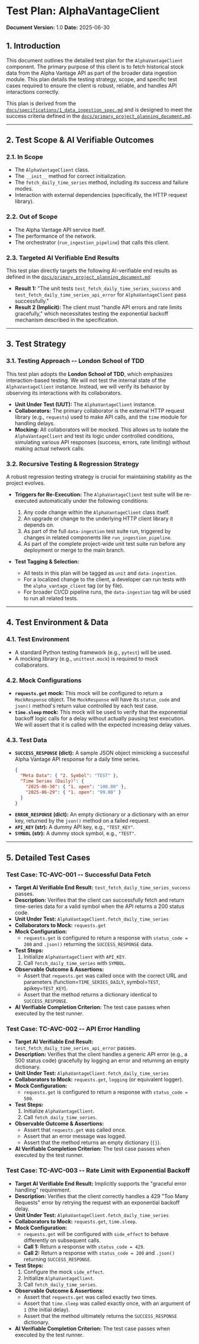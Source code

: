 # Test Plan: AlphaVantageClient

**Document Version:** 1.0
**Date:** 2025-06-30

## 1. Introduction

This document outlines the detailed test plan for the `AlphaVantageClient` component. The primary purpose of this client is to fetch historical stock data from the Alpha Vantage API as part of the broader data ingestion module. This plan details the testing strategy, scope, and specific test cases required to ensure the client is robust, reliable, and handles API interactions correctly.

This plan is derived from the [`docs/specifications/1_data_ingestion_spec.md`](docs/specifications/1_data_ingestion_spec.md) and is designed to meet the success criteria defined in the [`docs/primary_project_planning_document.md`](docs/primary_project_planning_document.md).

---

## 2. Test Scope & AI Verifiable Outcomes

### 2.1. In Scope

-   The `AlphaVantageClient` class.
-   The `__init__` method for correct initialization.
-   The `fetch_daily_time_series` method, including its success and failure modes.
-   Interaction with external dependencies (specifically, the HTTP request library).

### 2.2. Out of Scope

-   The Alpha Vantage API service itself.
-   The performance of the network.
-   The orchestrator (`run_ingestion_pipeline`) that calls this client.

### 2.3. Targeted AI Verifiable End Results

This test plan directly targets the following AI-verifiable end results as defined in the [`docs/primary_project_planning_document.md`](docs/primary_project_planning_document.md):

-   **Result 1:** "The unit tests `test_fetch_daily_time_series_success` and `test_fetch_daily_time_series_api_error` for `AlphaVantageClient` pass successfully."
-   **Result 2 (Implicit):** The client must "handle API errors and rate limits gracefully," which necessitates testing the exponential backoff mechanism described in the specification.

---

## 3. Test Strategy

### 3.1. Testing Approach -- London School of TDD

This test plan adopts the **London School of TDD**, which emphasizes interaction-based testing. We will not test the internal state of the `AlphaVantageClient` instance. Instead, we will verify its behavior by observing its interactions with its collaborators.

-   **Unit Under Test (UUT):** The `AlphaVantageClient` instance.
-   **Collaborators:** The primary collaborator is the external HTTP request library (e.g., `requests`) used to make API calls, and the `time` module for handling delays.
-   **Mocking:** All collaborators will be mocked. This allows us to isolate the `AlphaVantageClient` and test its logic under controlled conditions, simulating various API responses (success, errors, rate limiting) without making actual network calls.

### 3.2. Recursive Testing & Regression Strategy

A robust regression testing strategy is crucial for maintaining stability as the project evolves.

-   **Triggers for Re-Execution:** The `AlphaVantageClient` test suite will be re-executed automatically under the following conditions:
    1.  Any code change within the `AlphaVantageClient` class itself.
    2.  An upgrade or change to the underlying HTTP client library it depends on.
    3.  As part of the full `data-ingestion` test suite run, triggered by changes in related components like `run_ingestion_pipeline`.
    4.  As part of the complete project-wide unit test suite run before any deployment or merge to the main branch.

-   **Test Tagging & Selection:**
    -   All tests in this plan will be tagged as `unit` and `data-ingestion`.
    -   For a localized change to the client, a developer can run tests with the `alpha_vantage_client` tag (or by file).
    -   For broader CI/CD pipeline runs, the `data-ingestion` tag will be used to run all related tests.

---

## 4. Test Environment & Data

### 4.1. Test Environment

-   A standard Python testing framework (e.g., `pytest`) will be used.
-   A mocking library (e.g., `unittest.mock`) is required to mock collaborators.

### 4.2. Mock Configurations

-   **`requests.get` mock:** This mock will be configured to return a `MockResponse` object. The `MockResponse` will have its `status_code` and `json()` method's return value controlled by each test case.
-   **`time.sleep` mock:** This mock will be used to verify that the exponential backoff logic calls for a delay without actually pausing test execution. We will assert that it is called with the expected increasing delay values.

### 4.3. Test Data

-   **`SUCCESS_RESPONSE` (dict):** A sample JSON object mimicking a successful Alpha Vantage API response for a daily time series.
    ```json
    {
      "Meta Data": { "2. Symbol": "TEST" },
      "Time Series (Daily)": {
        "2025-06-30": { "1. open": "100.00" },
        "2025-06-29": { "1. open": "99.00" }
      }
    }
    ```
-   **`ERROR_RESPONSE` (dict):** An empty dictionary or a dictionary with an error key, returned by the `json()` method on a failed request.
-   **`API_KEY` (str):** A dummy API key, e.g., `"TEST_KEY"`.
-   **`SYMBOL` (str):** A dummy stock symbol, e.g., `"TEST"`.

---

## 5. Detailed Test Cases

### Test Case: TC-AVC-001 -- Successful Data Fetch

-   **Target AI Verifiable End Result:** `test_fetch_daily_time_series_success` passes.
-   **Description:** Verifies that the client can successfully fetch and return time-series data for a valid symbol when the API returns a 200 status code.
-   **Unit Under Test:** `AlphaVantageClient.fetch_daily_time_series`
-   **Collaborators to Mock:** `requests.get`
-   **Mock Configuration:**
    -   `requests.get` is configured to return a response with `status_code = 200` and `.json()` returning the `SUCCESS_RESPONSE` data.
-   **Test Steps:**
    1.  Initialize `AlphaVantageClient` with `API_KEY`.
    2.  Call `fetch_daily_time_series` with `SYMBOL`.
-   **Observable Outcome & Assertions:**
    -   Assert that `requests.get` was called once with the correct URL and parameters (function=`TIME_SERIES_DAILY`, symbol=`TEST`, apikey=`TEST_KEY`).
    -   Assert that the method returns a dictionary identical to `SUCCESS_RESPONSE`.
-   **AI Verifiable Completion Criterion:** The test case passes when executed by the test runner.

### Test Case: TC-AVC-002 -- API Error Handling

-   **Target AI Verifiable End Result:** `test_fetch_daily_time_series_api_error` passes.
-   **Description:** Verifies that the client handles a generic API error (e.g., a 500 status code) gracefully by logging an error and returning an empty dictionary.
-   **Unit Under Test:** `AlphaVantageClient.fetch_daily_time_series`
-   **Collaborators to Mock:** `requests.get`, `logging` (or equivalent logger).
-   **Mock Configuration:**
    -   `requests.get` is configured to return a response with `status_code = 500`.
-   **Test Steps:**
    1.  Initialize `AlphaVantageClient`.
    2.  Call `fetch_daily_time_series`.
-   **Observable Outcome & Assertions:**
    -   Assert that `requests.get` was called once.
    -   Assert that an error message was logged.
    -   Assert that the method returns an empty dictionary (`{}`).
-   **AI Verifiable Completion Criterion:** The test case passes when executed by the test runner.

### Test Case: TC-AVC-003 -- Rate Limit with Exponential Backoff

-   **Target AI Verifiable End Result:** Implicitly supports the "graceful error handling" requirement.
-   **Description:** Verifies that the client correctly handles a 429 "Too Many Requests" error by retrying the request with an exponential backoff delay.
-   **Unit Under Test:** `AlphaVantageClient.fetch_daily_time_series`
-   **Collaborators to Mock:** `requests.get`, `time.sleep`.
-   **Mock Configuration:**
    -   `requests.get` will be configured with `side_effect` to behave differently on subsequent calls.
    -   **Call 1:** Return a response with `status_code = 429`.
    -   **Call 2:** Return a response with `status_code = 200` and `.json()` returning `SUCCESS_RESPONSE`.
-   **Test Steps:**
    1.  Configure the mock `side_effect`.
    2.  Initialize `AlphaVantageClient`.
    3.  Call `fetch_daily_time_series`.
-   **Observable Outcome & Assertions:**
    -   Assert that `requests.get` was called exactly two times.
    -   Assert that `time.sleep` was called exactly once, with an argument of `1` (the initial delay).
    -   Assert that the method ultimately returns the `SUCCESS_RESPONSE` dictionary.
-   **AI Verifiable Completion Criterion:** The test case passes when executed by the test runner.
